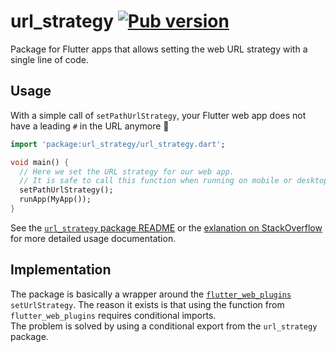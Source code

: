 # url_strategy [![Pub version](https://img.shields.io/pub/v/url_strategy.svg)](https://pub.dev/packages/url_strategy) 

Package for Flutter apps that allows setting the web URL strategy with a single line of code.

## Usage

With a simple call of `setPathUrlStrategy`, your Flutter web app does not have a leading `#`
in the URL anymore 🚀

```dart
import 'package:url_strategy/url_strategy.dart';

void main() {
  // Here we set the URL strategy for our web app.
  // It is safe to call this function when running on mobile or desktop as well.
  setPathUrlStrategy();
  runApp(MyApp());
}
```

See the [`url_strategy` package README](https://github.com/simpleclub/url_strategy/tree/master/url_strategy)
or the [exlanation on StackOverflow](https://stackoverflow.com/a/65709246/6509751) for more detailed usage documentation.

## Implementation

The package is basically a wrapper around the [`flutter_web_plugins`](https://github.com/flutter/flutter/tree/master/packages/flutter_web_plugins)
`setUrlStrategy`. The reason it exists is that using the function from `flutter_web_plugins`
requires conditional imports.  
The problem is solved by using a conditional export from the `url_strategy` package.
